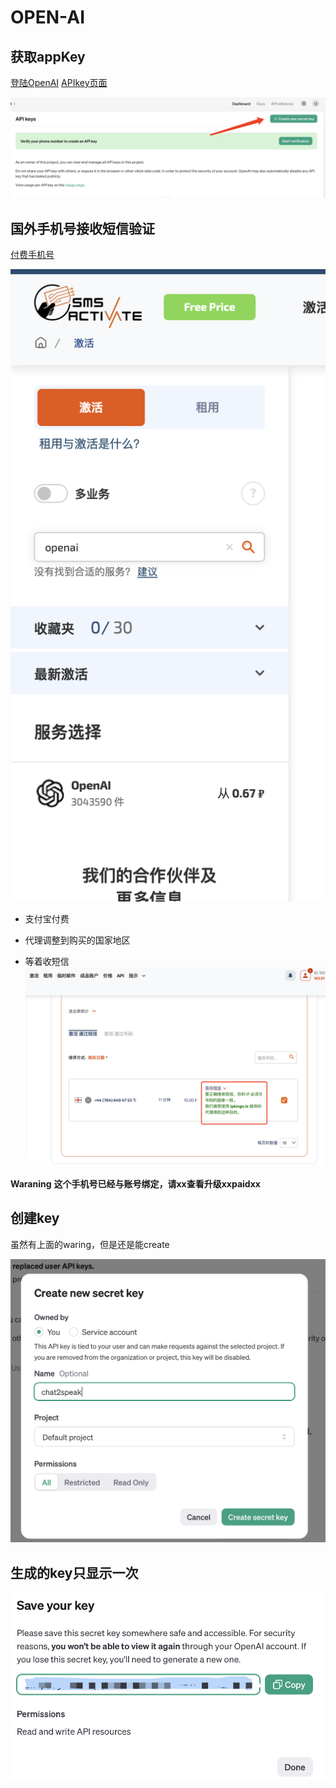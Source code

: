 # OPEN-AI

## 获取appKey

[登陆OpenAI](https://beta.openai.com/login/)
[APIkey页面](https://platform.openai.com/playground/chat?models=gpt-3.5-turbo-16k)

![Alt text](image.png)


## 国外手机号接收短信验证

[付费手机号](https://sms-activate.org/cn/freePrice#activation)

![Alt text](image-1.png)

- 支付宝付费
- 代理调整到购买的国家地区

- 等着收短信
![Alt text](image-2.png)

**Waraning** **这个手机号已经与账号绑定，请xx查看升级xxpaidxx**

## 创建key

虽然有上面的waring，但是还是能create

![Alt text](image-3.png)

## 生成的key只显示一次

![Alt text](image-4.png)
